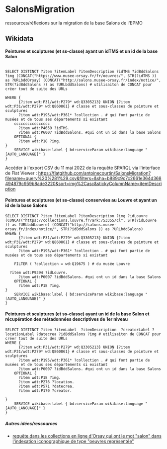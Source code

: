 # SalonsMigration
ressources/réflexions sur la migration de la base Salons de l'EPMO


## Wikidata

#### Peintures et sculptures (et ss-classe) ayant un idTMS et un id de la base Salon
```sparql

SELECT DISTINCT ?item ?itemLabel ?itemDescription ?idTMS ?idBddSalons ?img (CONCAT("https://www.musee-orsay.fr/fr/oeuvres/", STR(?idTMS )) as ?URLbddOrsay) (CONCAT("http://salons.musee-orsay.fr/index/notice/", STR(?idBddSalons )) as ?URLbddSalons) # utilisaiton de CONCAT pour créer tout de suite des URLs

WHERE {
      {?item wdt:P31/wdt:P279* wd:Q3305213} UNION {?item wdt:P31/wdt:P279* wd:Q860861} # classe et sous-classes de peinture et sculptures
      ?item wdt:P195/wdt:P361* ?collection . # qui font partie de musées et de tous ses départements si existant
    cccccccccccccccc
      ?item wdt:P4659 ?idTMS.
      ?item wdt:P6007 ?idBddSalons. #qui ont un id dans la base Salons
    OPTIONAL {
      ?item wdt:P18 ?img.     
}
    SERVICE wikibase:label { bd:serviceParam wikibase:language "[AUTO_LANGUAGE]" }
}
```
Accéder à l'export CSV du 11 mai 2022 de la requête SPARQL via l'interface de Flat Viewer : https://flatgithub.com/antoinecourtin/SalonsMigration?filename=query%20%281%29.csv&filters=&sha=b889c9c7c2661e364d368494879c959b8ade3220&sort=img%2Casc&stickyColumnName=itemDescription

#### Peintures et sculptures (et ss-classe) conservées au Louvre et ayant un id de la base Salons
```sparql
SELECT DISTINCT ?item ?itemLabel ?itemDescription ?img ?idLouvre (CONCAT("https://collections.louvre.fr/ark:/53355/cl", STR(?idLouvre )) as ?URLbddLouvre) (CONCAT("http://salons.musee-orsay.fr/index/notice/", STR(?idBddSalons )) as ?URLbddSalons)
WHERE {
      {?item wdt:P31/wdt:P279* wd:Q3305213} UNION {?item wdt:P31/wdt:P279* wd:Q860861} # classe et sous-classes de peinture et sculptures
      ?item wdt:P195/wdt:P361* ?collection . # qui font partie de musées et de tous ses départements si existant
   
    FILTER ( ?collection = wd:Q19675 ) # du musée Louvre
  
  ?item wdt:P9394 ?idLouvre.
      ?item wdt:P6007 ?idBddSalons. #qui ont un id dans la base Salons
    OPTIONAL {
      ?item wdt:P18 ?img.     
}
    SERVICE wikibase:label { bd:serviceParam wikibase:language "[AUTO_LANGUAGE]" }
}
```


#### Peintures et sculptures (et ss-classe) ayant un id de la base Salon  et récupération des métadonnées descriptives de 1er niveau
```sparql
SELECT DISTINCT ?item ?itemLabel  ?itemDescription  ?creatorLabel ?locationLabel ?datecrea ?idBddSalons ?img # utilisaiton de CONCAT pour créer tout de suite des URLs
WHERE {
      {?item wdt:P31/wdt:P279* wd:Q3305213} UNION {?item wdt:P31/wdt:P279* wd:Q860861} # classe et sous-classes de peinture et sculptures
      ?item wdt:P195/wdt:P361* ?collection . # qui font partie de musées et de tous ses départements si existant
      ?item wdt:P6007 ?idBddSalons. #qui ont un id dans la base Salons
    OPTIONAL {
      ?item wdt:P18 ?img.     
      ?item wdt:P276 ?location.
      ?item wdt:P571 ?datecrea.
      ?item wdt:P170 ?creator.
   
}
    SERVICE wikibase:label { bd:serviceParam wikibase:language "[AUTO_LANGUAGE]" }
}
```



##### Autres idées/ressources

* [requête dans les collections en ligne d'Orsay qui ont le mot "salon" dans l'indexation iconographique de type "oeuvres représentée"](https://www.musee-orsay.fr/fr/collections/recherche?search=&domain_kind_checkboxes%5B276579%5D=276579&index_artwork_has_picture=1&sort_by=search_api_relevance&items_per_page=15&search_type=advanced_search&display_type=grid&union_artist_names=&artist_nationality=&union_artwork_titles=&artwork_materials=&artwork_start_date=&artwork_conservation_name=&artwork_inventory_number=&artwork_history_title=&artwork_acq_date=&artwork_expositions=&artwork_icono_subject=&artwork_icono_place=&artwork_icono_figure=&artwork_icono_artwork=%22salon+de%22)
